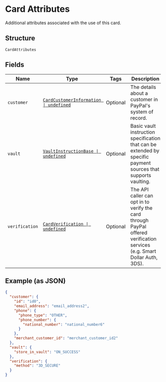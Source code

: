 
# Card Attributes

Additional attributes associated with the use of this card.

## Structure

`CardAttributes`

## Fields

| Name | Type | Tags | Description |
|  --- | --- | --- | --- |
| `customer` | [`CardCustomerInformation \| undefined`](../../doc/models/card-customer-information.md) | Optional | The details about a customer in PayPal's system of record. |
| `vault` | [`VaultInstructionBase \| undefined`](../../doc/models/vault-instruction-base.md) | Optional | Basic vault instruction specification that can be extended by specific payment sources that supports vaulting. |
| `verification` | [`CardVerification \| undefined`](../../doc/models/card-verification.md) | Optional | The API caller can opt in to verify the card through PayPal offered verification services (e.g. Smart Dollar Auth, 3DS). |

## Example (as JSON)

```json
{
  "customer": {
    "id": "id0",
    "email_address": "email_address2",
    "phone": {
      "phone_type": "OTHER",
      "phone_number": {
        "national_number": "national_number6"
      }
    },
    "merchant_customer_id": "merchant_customer_id2"
  },
  "vault": {
    "store_in_vault": "ON_SUCCESS"
  },
  "verification": {
    "method": "3D_SECURE"
  }
}
```

